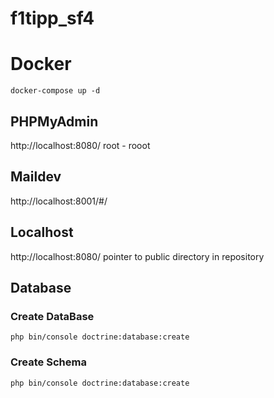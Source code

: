 # f1tipp_sf4

# Docker
```
docker-compose up -d
```
## PHPMyAdmin
http://localhost:8080/
root - rooot

## Maildev
http://localhost:8001/#/

## Localhost
http://localhost:8080/
pointer to public directory in repository

## Database
### Create DataBase
```
php bin/console doctrine:database:create
```
### Create Schema
```
php bin/console doctrine:database:create
```
